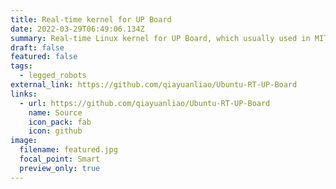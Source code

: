 ```yaml
---
title: Real-time kernel for UP Board
date: 2022-03-29T06:49:06.134Z
summary: Real-time Linux kernel for UP Board, which usually used in MIT Cheetah Mini
draft: false
featured: false
tags:
  - legged_robots
external_link: https://github.com/qiayuanliao/Ubuntu-RT-UP-Board
links:
  - url: https://github.com/qiayuanliao/Ubuntu-RT-UP-Board
    name: Source
    icon_pack: fab
    icon: github
image:
  filename: featured.jpg
  focal_point: Smart
  preview_only: true
---
```

